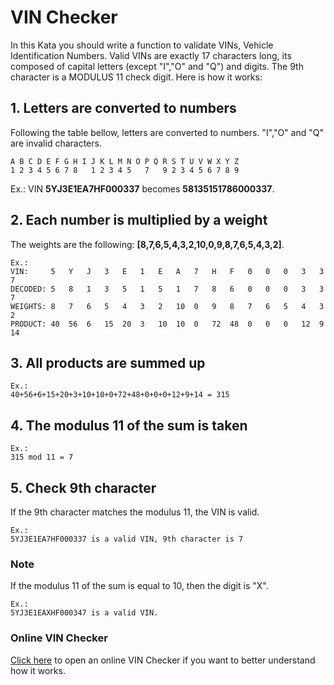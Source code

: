 # VIN Checker

In this Kata you should write a function to validate VINs, Vehicle Identification Numbers. Valid VINs are exactly 17 characters long, its composed of capital letters (except "I","O" and "Q") and digits. The 9th character is a MODULUS 11 check digit. Here is how it works:

## 1. Letters are converted to numbers

Following the table bellow, letters are converted to numbers. "I","O" and "Q" are invalid characters.

    A B C D E F G H I J K L M N O P Q R S T U V W X Y Z
    1 2 3 4 5 6 7 8   1 2 3 4 5   7   9 2 3 4 5 6 7 8 9

 Ex.: VIN **5YJ3E1EA7HF000337** becomes **58135151786000337**.

## 2. Each number is multiplied by a weight

The weights are the following: **[8,7,6,5,4,3,2,10,0,9,8,7,6,5,4,3,2]**.

    Ex.:
    VIN:     5   Y   J   3   E   1   E   A   7   H   F   0   0   0   3   3   7
    DECODED: 5   8   1   3   5   1   5   1   7   8   6   0   0   0   3   3   7
    WEIGHTS: 8   7   6   5   4   3   2   10  0   9   8   7   6   5   4   3   2
    PRODUCT: 40  56  6   15  20  3   10  10  0   72  48  0   0   0   12  9   14

## 3. All products are summed up

    Ex.:
    40+56+6+15+20+3+10+10+0+72+48+0+0+0+12+9+14 = 315

## 4. The modulus 11 of the sum is taken

    Ex.:
    315 mod 11 = 7

## 5. Check 9th character

If the 9th character matches the modulus 11, the VIN is valid.

    Ex.:
    5YJ3E1EA7HF000337 is a valid VIN, 9th character is 7

### Note

If the modulus 11 of the sum is equal to 10, then the digit is "X".

    Ex.: 
    5YJ3E1EAXHF000347 is a valid VIN.
    
### Online VIN Checker

[Click here](https://vpic.nhtsa.dot.gov/decoder/CheckDigit/Index/5YJ3E1EA7HF000337) to open an online VIN Checker if you want to better understand how it works.